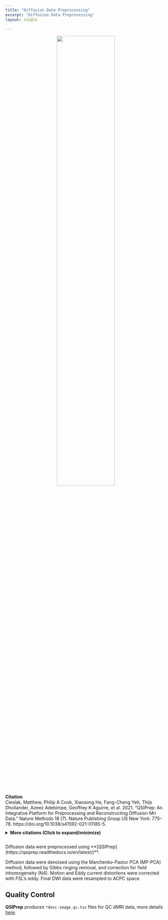```yaml
---
title: "Diffusion Data Preprocessing"
excerpt: "Diffusion Data Preprocessing"
layout: single

---
```


<style>
details p { margin: 8px 0 !important; }
details div { line-height: 1.6; }
</style>

<div style="text-align: center;">
     <img src="{{ site.baseurl }}/assets/images/misc/qsiprep_workflow.png" width="60%" height="auto" />
</div>

<br/>
<div style="margin: 10px 0;">
<strong>Citation</strong><br/>
Cieslak, Matthew, Philip A Cook, Xiaosong He, Fang-Cheng Yeh, Thijs Dhollander, Azeez Adebimpe, Geoffrey K Aguirre, et al. 2021. “QSIPrep: An Integrative Platform for Preprocessing and Reconstructing Diffusion Mri Data.” Nature Methods 18 (7). Nature Publishing Group US New York: 775–78. https://doi.org/10.1038/s41592-021-01185-5.
</div>

<details style="margin: 10px 0;">
<summary><strong>More citations (Click to expand/minimize)</strong></summary>
<div style="padding: 10px 0; line-height: 1.6;">
Abraham, Alexandre, Fabian Pedregosa, Michael Eickenberg, Philippe Gervais, Andreas Mueller, Jean Kossaifi, Alexandre Gramfort, Bertrand Thirion, and Gael Varoquaux. 2014. “Machine Learning for Neuroimaging with Scikit-Learn.” Frontiers in Neuroinformatics 8. https://doi.org/10.3389/fninf.2014.00014.
<p style="margin: 2px 0;"></p>
Andersson, Jesper LR, Mark S Graham, Enikő Zsoldos, and Stamatios N Sotiropoulos. 2016. “Incorporating Outlier Detection and Replacement into a Non-Parametric Framework for Movement and Distortion Correction of Diffusion Mr Images.” Neuroimage 141. Elsevier: 556–72.
<p style="margin: 2px 0;"></p>
Andersson, Jesper LR, and Stamatios N Sotiropoulos. 2016. “An Integrated Approach to Correction for Off-Resonance Effects and Subject Movement in Diffusion Mr Imaging.” Neuroimage 125. Elsevier: 1063–78.
<p style="margin: 2px 0;"></p>
Billot, Benjamin, Douglas N Greve, Oula Puonti, Axel Thielscher, Koen Van Leemput, Bruce Fischl, Adrian V Dalca, Juan Eugenio Iglesias, and others. 2023. “SynthSeg: Segmentation of Brain Mri Scans of Any Contrast and Resolution Without Retraining.” Medical Image Analysis 86. Elsevier: 102789.
<p style="margin: 2px 0;"></p>
Billot, Benjamin, Colin Magdamo, You Cheng, Steven E Arnold, Sudeshna Das, and Juan Eugenio Iglesias. 2023. “Robust Machine Learning Segmentation for Large-Scale Analysis of Heterogeneous Clinical Brain Mri Datasets.” Proceedings of the National Academy of Sciences 120 (9). National Acad Sciences: e2216399120.
<p style="margin: 2px 0;"></p>
Cordero-Grande, Lucilio, Daan Christiaens, Jana Hutter, Anthony N Price, and Jo V Hajnal. 2019. “Complex Diffusion-Weighted Image Estimation via Matrix Recovery Under General Noise Models.” Neuroimage 200. Elsevier: 391–404. https://doi.org/10.1016/j.neuroimage.2019.06.039.
<p style="margin: 2px 0;"></p>
Garyfallidis, Eleftherios, Matthew Brett, Bagrat Amirbekian, Ariel Rokem, Stefan Van Der Walt, Maxime Descoteaux, and Ian Nimmo-Smith. 2014. “Dipy, a Library for the Analysis of Diffusion Mri Data.” Frontiers in Neuroinformatics 8. Frontiers: 8.
<p style="margin: 2px 0;"></p>
Gorgolewski, K., C. D. Burns, C. Madison, D. Clark, Y. O. Halchenko, M. L. Waskom, and S. Ghosh. 2011. “Nipype: A Flexible, Lightweight and Extensible Neuroimaging Data Processing Framework in Python.” Frontiers in Neuroinformatics 5: 13. https://doi.org/10.3389/fninf.2011.00013.
<p style="margin: 2px 0;"></p>
Gorgolewski, Krzysztof J., Oscar Esteban, Christopher J. Markiewicz, Erik Ziegler, David Gage Ellis, Michael Philipp Notter, Dorota Jarecka, et al. 2018. “Nipype.” Software. Zenodo. https://doi.org/10.5281/zenodo.596855.
<p style="margin: 2px 0;"></p>
Hoopes, Andrew, Jocelyn S Mora, Adrian V Dalca, Bruce Fischl, and Malte Hoffmann. 2022. “SynthStrip: Skull-Stripping for Any Brain Image.” NeuroImage 260. Elsevier: 119474.
<p style="margin: 2px 0;"></p>
Lee, Hong-Hsi, Dmitry S Novikov, and Els Fieremans. 2021. “Removal of Partial Fourier-Induced Gibbs (Rpg) Ringing Artifacts in Mri.” Magnetic Resonance in Medicine 86 (5). Wiley Online Library: 2733–50.
<p style="margin: 2px 0;"></p>
Power, Jonathan D., Anish Mitra, Timothy O. Laumann, Abraham Z. Snyder, Bradley L. Schlaggar, and Steven E. Petersen. 2014. “Methods to Detect, Characterize, and Remove Motion Artifact in Resting State fMRI.” NeuroImage 84 (Supplement C): 320–41. https://doi.org/10.1016/j.neuroimage.2013.08.048.
<p style="margin: 2px 0;"></p>
Tournier, J-Donald, Robert Smith, David Raffelt, Rami Tabbara, Thijs Dhollander, Maximilian Pietsch, Daan Christiaens, Ben Jeurissen, Chun-Hung Yeh, and Alan Connelly. 2019. “MRtrix3: A Fast, Flexible and Open Software Framework for Medical Image Processing and Visualisation.” Neuroimage 202. Elsevier: 116137. https://doi.org/10.1016/j.neuroimage.2019.116137.
<p style="margin: 2px 0;"></p>
Tustison, N. J., B. B. Avants, P. A. Cook, Y. Zheng, A. Egan, P. A. Yushkevich, and J. C. Gee. 2010. “N4ITK: Improved N3 Bias Correction.” IEEE Transactions on Medical Imaging 29 (6): 1310–20. https://doi.org/10.1109/TMI.2010.2046908.
<p style="margin: 2px 0;"></p>
Veraart, Jelle, Els Fieremans, and Dmitry S Novikov. 2016. “Diffusion Mri Noise Mapping Using Random Matrix Theory.” Magnetic Resonance in Medicine 76 (5). Wiley Online Library: 1582–93.
<p style="margin: 2px 0;"></p>
Veraart, Jelle, Dmitry S Novikov, Daan Christiaens, Benjamin Ades-Aron, Jan Sijbers, and Els Fieremans. 2016. “Denoising of Diffusion Mri Using Random Matrix Theory.” NeuroImage 142. Elsevier: 394–406.
</div>
</details>


<br>
Diffusion data were preprocessed using **[QSIPrep](https://qsiprep.readthedocs.io/en/latest/)**.

Diffusion data were denoised using the Marchenko-Pastur PCA (MP-PCA) method, followed by Gibbs ringing removal, and correction for field inhomogeneity (N4). Motion and Eddy current distortions were corrected with FSL’s eddy. Final DWI data were resampled to ACPC space.

## Quality Control

**QSIPrep** produces `*desc-image_qc.tsv` files for QC dMRI data, more details [here](https://qsiprep.readthedocs.io/en/latest/preprocessing.html#quality-control-data).
